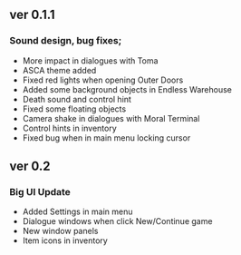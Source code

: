 ## ver 0.1.1
### Sound design, bug fixes;
 - More impact in dialogues with Toma
 - ASCA theme added
 - Fixed red lights when opening Outer Doors
 - Added some background objects in Endless Warehouse
 - Death sound and control hint
 - Fixed some floating objects 
 - Camera shake in dialogues with Moral Terminal
 - Control hints in inventory
 - Fixed bug when in main menu locking cursor

 ## ver 0.2
 ### Big UI Update
 - Added Settings in main menu
 - Dialogue windows when click New/Continue game
 - New window panels
 - Item icons in inventory
